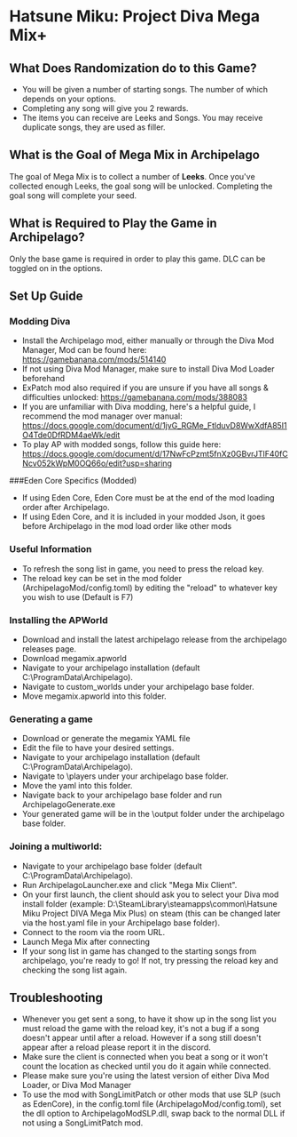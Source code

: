 # Hatsune Miku: Project Diva Mega Mix+

## What Does Randomization do to this Game?
- You will be given a number of starting songs. The number of which depends on your options.
- Completing any song will give you 2 rewards.
- The items you can receive are Leeks and Songs. You may receive duplicate songs, they are used as filler.

## What is the Goal of Mega Mix in Archipelago

The goal of Mega Mix is to collect a number of **Leeks**. Once you've collected enough Leeks, the goal song will be unlocked. Completing the goal song will complete your seed.

## What is Required to Play the Game in Archipelago?

Only the base game is required in order to play this game.
DLC can be toggled on in the options.

## Set Up Guide

### Modding Diva
- Install the Archipelago mod, either manually or through the Diva Mod Manager, Mod can be found here: https://gamebanana.com/mods/514140
- If not using Diva Mod Manager, make sure to install Diva Mod Loader beforehand
- ExPatch mod also required if you are unsure if you have all songs & difficulties unlocked: https://gamebanana.com/mods/388083
- If you are unfamiliar with Diva modding, here's a helpful guide, I recommend the mod manager over manual: https://docs.google.com/document/d/1jvG_RGMe_FtlduvD8WwXdfA85I1O4Tde0DfRDM4aeWk/edit
- To play AP with modded songs, follow this guide here: https://docs.google.com/document/d/17NwFcPzmt5fnXz0GBvrJTlF40fCNcv052kWpM0OQ66o/edit?usp=sharing

###Eden Core Specifics (Modded)
- If using Eden Core, Eden Core must be at the end of the mod loading order after Archipelago.
- If using Eden Core, and it is included in your modded Json, it goes before Archipelago in the mod load order like other mods

### Useful Information

- To refresh the song list in game, you need to press the reload key.
- The reload key can be set in the mod folder (ArchipelagoMod/config.toml) by editing the "reload" to whatever key you wish to use (Default is F7)

### Installing the APWorld

- Download and install the latest archipelago release from the archipelago releases page.
- Download megamix.apworld
- Navigate to your archipelago installation (default C:\ProgramData\Archipelago).
- Navigate to custom_worlds under your archipelago base folder.
- Move megamix.apworld into this folder.

### Generating a game

- Download or generate the megamix YAML file
- Edit the file to have your desired settings.
- Navigate to your archipelago installation (default C:\ProgramData\Archipelago).
- Navigate to \players under your archipelago base folder.
- Move the yaml into this folder.
- Navigate back to your archipelago base folder and run ArchipelagoGenerate.exe
- Your generated game will be in the \output folder under the archipelago base folder.

### Joining a multiworld:

- Navigate to your archipelago base folder (default C:\ProgramData\Archipelago).
- Run ArchipelagoLauncher.exe and click "Mega Mix Client".
- On your first launch, the client should ask you to select your Diva mod install folder (example: D:\SteamLibrary\steamapps\common\Hatsune Miku Project DIVA Mega Mix Plus) on steam (this can be changed later via the host.yaml file in your Archipelago base folder).
- Connect to the room via the room URL.
- Launch Mega Mix after connecting
- If your song list in game has changed to the starting songs from archipelago, you're ready to go! If not, try pressing the reload key and checking the song list again.

## Troubleshooting

- Whenever you get sent a song, to have it show up in the song list you must reload the game with the reload key, it's not a bug if a song doesn't appear until after a reload. However if a song still doesn't appear after a reload please report it in the discord.
- Make sure the client is connected when you beat a song or it won't count the location as checked until you do it again while connected.
- Please make sure you're using the latest version of either Diva Mod Loader, or Diva Mod Manager
- To use the mod with SongLimitPatch or other mods that use SLP (such as EdenCore), in the config.toml file (ArchipelagoMod/config.toml), set the dll option to ArchipelagoModSLP.dll, swap back to the normal DLL if not using a SongLimitPatch mod.
